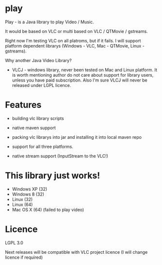 # play

Play - is a Java library to play Video / Music.

It would be based on VLC or multi based on VLC / QTMovie / gstreams.

Right now I'm testing VLC on all platroms, but if it fails. I will support platform dependent librarys (Windows - VLC,
Mac - QTMovie, Linux - gstreams).

Why another Java Video Library?

- VLCJ - windows library, never been tested on Mac and Linux platform. It is worth mentioning author do not care about support for library
users, unless you have paid subscription. Also I'm sure VLCJ will never be released under LGPL licence.

# Features
  - building vlc library scripts
  
  - native maven support

  - packing vlc librarys into jar and installing it into local maven repo

  - support for all three platforms.
  
  - native stream support (InputStream to the VLC!)

# This library just works!

  - Windows XP (32)
  - Windows 8 (32)
  - Linux (32)
  - Linux (64)
  - Mac OS X (64) (failed to play video)

# Licence

LGPL 3.0

Next releases will be compatible with VLC project licence (I will change licence if required)

